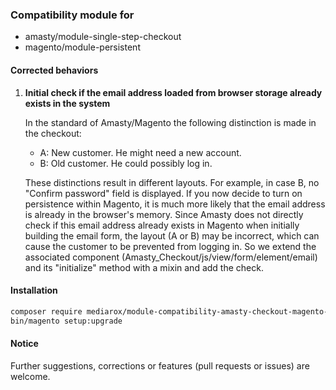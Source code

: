 ### Compatibility module for
* amasty/module-single-step-checkout
* magento/module-persistent

#### Corrected behaviors

1. **Initial check if the email address loaded from browser storage already exists in the system**

   In the standard of Amasty/Magento the following distinction is made in the checkout:

   * A: New customer. He might need a new account.
   * B: Old customer. He could possibly log in.

   These distinctions result in different layouts. For example, in case B, no "Confirm password" field is displayed.
   If you now decide to turn on persistence within Magento, it is much more likely that the email address is already in the browser's memory.
   Since Amasty does not directly check if this email address already exists in Magento when initially building the email form, the layout (A or B) may be incorrect, which can cause the customer to be prevented from logging in.
   So we extend the associated component (Amasty_Checkout/js/view/form/element/email) and its "initialize" method with a mixin and add the check.


#### Installation
```bash
composer require mediarox/module-compatibility-amasty-checkout-magento-persistent
bin/magento setup:upgrade
```

#### Notice

Further suggestions, corrections or features (pull requests or issues) are welcome.